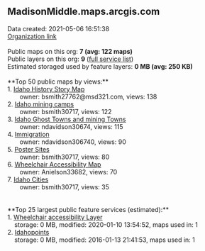 <h2>MadisonMiddle.maps.arcgis.com</h2> Data created: 2021-05-06 16:51:38 <br /><a target='new' href='https://MadisonMiddle.maps.arcgis.com'>Organization link</a><br /><br />Public maps on this org: <b>7 (avg: 122 maps)</b><br />Public layers on this org: <b>9 </b>(<a target='new' href='https://services.arcgis.com/vMpnPXzTAq2J7Tzw/ArcGIS/rest/services'>full service list</a>)<br />Estimated storaged used by feature layers: <b>0 MB (avg: 250 KB)</b><br /><br />**Top 50 public maps by views:**<br />  1. <a target='new' href='https://www.arcgis.com/home/item.html?id=6189ccc29fea4b95b7f11bf516196a7d'>Idaho History Story Map</a> <br />  &nbsp;&nbsp;&nbsp;&nbsp; &nbsp;&nbsp;owner: bsmith27762@msd321.com, views: 138<br />  2. <a target='new' href='https://www.arcgis.com/home/item.html?id=9d66acea004b4c948cec4f901911ef9c'>Idaho mining camps</a> <br />  &nbsp;&nbsp;&nbsp;&nbsp; &nbsp;&nbsp;owner: bsmith30717, views: 122<br />  3. <a target='new' href='https://www.arcgis.com/home/item.html?id=e7574d186757484b9910402bf46b3e8f'>Idaho Ghost Towns and mining Towns</a> <br />  &nbsp;&nbsp;&nbsp;&nbsp; &nbsp;&nbsp;owner: ndavidson30674, views: 115<br />  4. <a target='new' href='https://www.arcgis.com/home/item.html?id=76c7866517bf4389b1d97bd85abbae09'>Immigration</a> <br />  &nbsp;&nbsp;&nbsp;&nbsp; &nbsp;&nbsp;owner: ndavidson306740, views: 90<br />  5. <a target='new' href='https://www.arcgis.com/home/item.html?id=ff27eb0763c54778a6b32a99746d4b53'>Poster Sites</a> <br />  &nbsp;&nbsp;&nbsp;&nbsp; &nbsp;&nbsp;owner: bsmith30717, views: 80<br />  6. <a target='new' href='https://www.arcgis.com/home/item.html?id=2e3b9dc8e6fa4ccfae23f18ef137b227'>Wheelchair Accessibility Map</a> <br />  &nbsp;&nbsp;&nbsp;&nbsp; &nbsp;&nbsp;owner: Anielson33682, views: 70<br />  7. <a target='new' href='https://www.arcgis.com/home/item.html?id=f3dd3bc8e7e047938a7394f936f9f7c1'>Idaho Cities</a> <br />  &nbsp;&nbsp;&nbsp;&nbsp; &nbsp;&nbsp;owner: bsmith30717, views: 35<br /><br /><br />**Top 25 largest public feature services (estimated):**<br /> 1. <a target='new' href='https://www.arcgis.com/home/item.html?id=490a62df3a26451d8eabc14cb62913d7'>Wheelchair accessibility Layer</a><br /> &nbsp;&nbsp;&nbsp;&nbsp;storage: 0 MB, modified: 2020-01-10 13:54:52, maps used in: 1<br /> 2. <a target='new' href='https://www.arcgis.com/home/item.html?id=94378d52c1974d98b9b60dd7450f7abf'>Idahopoints</a><br /> &nbsp;&nbsp;&nbsp;&nbsp;storage: 0 MB, modified: 2016-01-13 21:41:53, maps used in: 1<br />